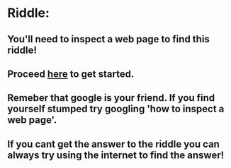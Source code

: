 # Riddle:

## You'll need to inspect a web page to find this riddle! 
## Proceed [here](https://wctd.github.io/new-cyber-security-lock/) to get started.
## Remeber that google is your friend. If you find yourself stumped try googling 'how to inspect a web page'. 
## If you cant get the answer to the riddle you can always try using the internet to find the answer!